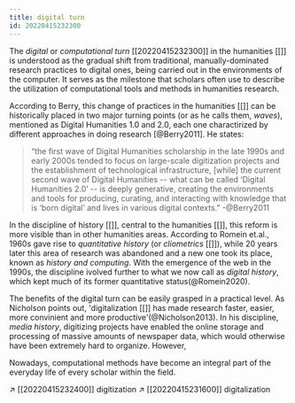 ```yaml
---
title: digital turn
id: 20220415232300
---
```



The *digital* or *computational turn* [[20220415232300]] in the humanities [[]] is understood as the gradual shift from traditional, manually-dominated research practices to digital ones, being carried out in the environments of the computer. It serves as the milestone that scholars often use to describe the utilization of computational tools and methods in humanities research.

According to Berry, this change of practices in the humanities [[]] can be historically placed in two major turning points (or as he calls them, *waves*), mentioned as Digital Humanities 1.0 and 2.0, each one charactirized by different approaches in doing research [@Berry2011]. He states:

> “the first wave of Digital Humanities scholarship in the late 1990s and early 2000s tended to focus on large-scale digitization projects and the establishment of technological infrastructure, [while] the current second wave of Digital Humanities -- what can be called ‘Digital Humanities 2.0’ -- is deeply generative, creating the environments and tools for producing, curating, and interacting with knowledge that is ‘born digital’ and lives in various digital contexts.” 
-@Berry2011 

In the discipline of history [[]], central to the humanities [[]], this reform is more visible than in other humanities areas. According to Romein et.al., 1960s gave rise to *quantitative history* (or *cliometrics* [[]]), while 20 years later this area of research was abandoned and a new one took its place, known as *history and computing*. With the emergence of the web in the 1990s, the discipline ivolved further to what we now call as *digital history*, which kept much of its former quantitative status(@Romein2020). 

The benefits of the digital turn can be easily grasped in a practical level. As Nicholson points out, 'digitalization [[]] has made research faster, easier, more convinient and more productive'(@Nicholson2013). In his discipline, *media history*, digitizing projects have enabled the online storage and processing of massive amounts of newspaper data, which would otherwise have been extremely hard to organize. However,  

Nowadays, computational methods have become an integral part of the everyday life of every scholar within the field. 

↗ [[20220415232400]] digitization
↗ [[20220415231600]] digitalization
